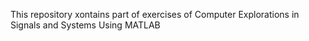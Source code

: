 This repository xontains part of exercises of Computer Explorations in Signals and Systems Using MATLAB
